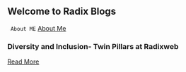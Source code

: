 ## Welcome to Radix Blogs
` About ME`
[About Me](https://dipti-agravat.github.io/octocat.github.io/aboutme.html)

### Diversity and Inclusion- Twin Pillars at Radixweb
[Read More](https://dipti-agravat.github.io/octocat.github.io/Blog1.html)




